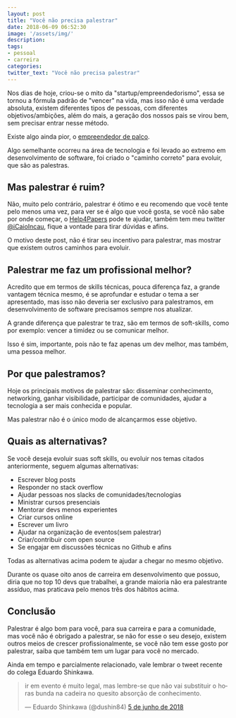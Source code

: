 ```yaml
---
layout: post
title: "Você não precisa palestrar"
date: 2018-06-09 06:52:30
image: '/assets/img/'
description:
tags:
- pessoal
- carreira
categories:
twitter_text: "Você não precisa palestrar"
---
```


Nos dias de hoje, criou-se o mito da "startup/empreendedorismo", essa se tornou a fórmula padrão de "vencer" na vida, mas isso não é uma verdade absoluta, existem diferentes tipos de pessoas, com diferentes objetivos/ambições, além do mais, a geração dos nossos pais se virou bem, sem precisar entrar nesse método.

Existe algo ainda pior, o [empreendedor de palco](http://www.administradores.com.br/artigos/empreendedorismo/o-que-e-empreendedorismo-de-palco/101286/).

Algo semelhante ocorreu na área de tecnologia e foi levado ao extremo em desenvolvimento de software, foi criado o "caminho correto" para evoluir, que são as palestras.

## Mas palestrar é ruim?

Não, muito pelo contrário, palestrar é ótimo e eu recomendo que você tente pelo menos uma vez, para ver se é algo que você gosta, se você não sabe por onde começar, o [Help4Papers](http://help4papers.com.br/) pode te ajudar, também tem meu twitter [@iCaioIncau](http://twitter.com/iCaioIncau), fique a vontade para tirar dúvidas e afins.

O motivo deste post, não é tirar seu incentivo para palestrar, mas mostrar que existem outros caminhos para evoluir.

## Palestrar me faz um profissional melhor?

Acredito que em termos de skills técnicas, pouca diferença faz, a grande vantagem técnica mesmo, é se aprofundar e estudar o tema a ser apresentado, mas isso não deveria ser exclusivo para palestramos, em desenvolvimento de software precisamos sempre nos atualizar.

A grande diferença que palestrar te traz, são em termos de soft-skills, como por exemplo: vencer a timidez ou se comunicar melhor.

Isso é sim, importante, pois não te faz apenas um dev melhor, mas também, uma pessoa melhor.

## Por que palestramos?

Hoje os principais motivos de palestrar são: disseminar conhecimento, networking, ganhar visibilidade, participar de comunidades, ajudar a tecnologia a ser mais conhecida e popular.

Mas palestrar não é o único modo de alcançarmos esse objetivo.

## Quais as alternativas?

Se você deseja evoluir suas soft skills, ou evoluir nos temas citados anteriormente, seguem algumas alternativas:

- Escrever blog posts
- Responder no stack overflow
- Ajudar pessoas nos slacks de comunidades/tecnologias
- Ministrar cursos presenciais
- Mentorar devs menos experientes
- Criar cursos online
- Escrever um livro
- Ajudar na organização de eventos(sem palestrar)
- Criar/contribuir com open source
- Se engajar em discussões técnicas no Github e afins

Todas as alternativas acima podem te ajudar a chegar no mesmo objetivo.

Durante os quase oito anos de carreira em desenvolvimento que possuo, diria que no top 10 devs que trabalhei, a grande maioria não era palestrante assíduo, mas praticava pelo menos três dos hábitos acima.

## Conclusão

Palestrar é algo bom para você, para sua carreira e para a comunidade, mas você não é obrigado a palestrar, se não for esse o seu desejo, existem outros meios de crescer profissionalmente, se você não tem esse gosto por palestrar, saiba que também tem um lugar para você no mercado.

Ainda em tempo e parcialmente relacionado, vale lembrar o tweet recente do colega Eduardo Shinkawa.

<blockquote class="twitter-tweet" data-lang="pt"><p lang="pt" dir="ltr">ir em evento é muito legal, mas lembre-se que não vai substituir o horas bunda na cadeira no quesito absorção de conhecimento.</p>&mdash; Eduardo Shinkawa (@dushin84) <a href="https://twitter.com/dushin84/status/1004029835314950145?ref_src=twsrc%5Etfw">5 de junho de 2018</a></blockquote>
<script async src="https://platform.twitter.com/widgets.js" charset="utf-8"></script>
